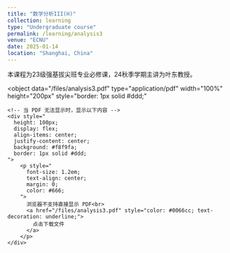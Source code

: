 ```yaml
---
title: "数学分析III(H)"
collection: learning
type: "Undergraduate course"
permalink: /learning/analysis3
venue: "ECNU"
date: 2025-01-14
location: "Shanghai, China"
---
```


本课程为23级强基拔尖班专业必修课，24秋季学期主讲为叶东教授。

<object 
    data="/files/analysis3.pdf" 
    type="application/pdf" 
    width="100%" 
    height="200px"  <!-- 正常显示时的高度 -->
    style="border: 1px solid #ddd;"
>
    <!-- 当 PDF 无法显示时，显示以下内容 -->
    <div style="
      height: 100px;  
      display: flex;
      align-items: center;
      justify-content: center;
      background: #f8f9fa;
      border: 1px solid #ddd;
    ">
        <p style="
          font-size: 1.2em;  
          text-align: center;
          margin: 0;
          color: #666;
        ">
          浏览器不支持直接显示 PDF<br>
          <a href="/files/analysis3.pdf" style="color: #0066cc; text-decoration: underline;">
            点击下载文件
          </a>
        </p>
    </div>
</object>
